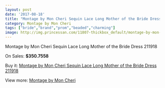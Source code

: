 ```yaml
---
layout: post
date: '2017-08-18'
title: "Montage by Mon Cheri Sequin Lace Long Mother of the Bride Dress 211918"
category: Montage by Mon Cheri
tags: ["bride","brand","prom","beaded","charming"]
image: http://img.princessan.com/11807-thickbox_default/montage-by-mon-cheri-sequin-lace-long-mother-of-the-bride-dress-211918.jpg
---
```

Montage by Mon Cheri Sequin Lace Long Mother of the Bride Dress 211918

On Sales: **$350.7558**
<a href="https://www.princessan.com/en/montage-by-mon-cheri/5523-montage-by-mon-cheri-sequin-lace-long-mother-of-the-bride-dress-211918.html"><amp-img layout="responsive" width="600" height="600" src="//img.princessan.com/11807-thickbox_default/montage-by-mon-cheri-sequin-lace-long-mother-of-the-bride-dress-211918.jpg" alt="Montage by Mon Cheri Sequin Lace Long Mother of the Bride Dress 211918 0" /></a>
<a href="https://www.princessan.com/en/montage-by-mon-cheri/5523-montage-by-mon-cheri-sequin-lace-long-mother-of-the-bride-dress-211918.html"><amp-img layout="responsive" width="600" height="600" src="//img.princessan.com/11808-thickbox_default/montage-by-mon-cheri-sequin-lace-long-mother-of-the-bride-dress-211918.jpg" alt="Montage by Mon Cheri Sequin Lace Long Mother of the Bride Dress 211918 1" /></a>

Buy it: [Montage by Mon Cheri Sequin Lace Long Mother of the Bride Dress 211918](https://www.princessan.com/en/montage-by-mon-cheri/5523-montage-by-mon-cheri-sequin-lace-long-mother-of-the-bride-dress-211918.html "Montage by Mon Cheri Sequin Lace Long Mother of the Bride Dress 211918")

View more: [Montage by Mon Cheri](https://www.princessan.com/en/45-montage-by-mon-cheri "Montage by Mon Cheri")